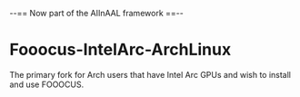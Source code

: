 --== <url src="https://github.com/JT-Gresham/AIInAAL">Now part of the AIInAAL framework</url> ==--
# Fooocus-IntelArc-ArchLinux  
The primary fork for Arch users that have Intel Arc GPUs and wish to install and use FOOOCUS.  

